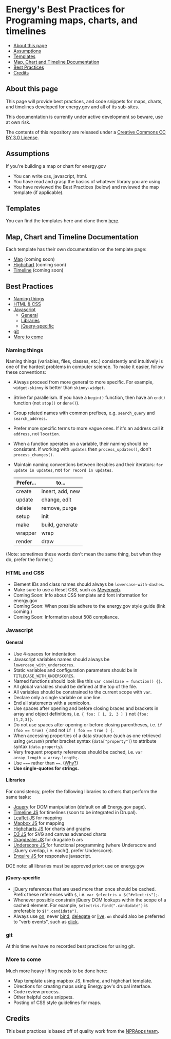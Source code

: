 Energy's Best Practices for Programing maps, charts, and timelines
==================================================================

* [About this page](#about-this-page)
* [Assumptions](#assumptions)
* [Templates](#templates)
* [Map, Chart and Timeline Documentation](#map-chart-and-timeline-documentation)
* [Best Practices](#best-practices)
* [Credits](#credits)


About this page
---------------

This page will provide best practices, and code snippets for maps, charts, and timelines developed for energy.gov and all of its sub-sites. 

This documentation is currently under active development so beware, use at own risk.  

The contents of this repository are released under a [Creative Commons CC BY 3.0 License](http://creativecommons.org/licenses/by/3.0/deed.en_US).


Assumptions
-----------
If you're building a map or chart for energy.gov

 * You can write css, javascript, html.
 * You have read and grasp the basics of whatever library you are using.
 * You have reviewed the Best Practices (below) and reviewed the map template (if applicable).

Templates
---------
You can find the templates here and clone them [here](https://github.com/energyapps/templates).

Map, Chart and Timeline Documentation
-------------------------------------

Each template has their own documentation on the template page:
* [Map]() (coming soon)
* [Highchart]() (coming soon)
* [Timeline]() (coming soon)

Best Practices
--------------
* [Naming things](#naming-things)
* [HTML & CSS](#html-and-css)
* [Javascript](#javascript)
	* [General](#general)
	* [Libraries](#libraries)
	* [jQuery-specific](#jquery-specific)
* [git](#git)
* [More to come](#more-to-come)

### Naming things

Naming things (variables, files, classes, etc.) consistently and intuitively is one of the hardest problems in computer science. To make it easier, follow these conventions:

* Always proceed from more general to more specific. For example, ``widget-skinny`` is better than ``skinny-widget``.
* Strive for parallelism. If you have a `begin()` function, then have an `end()` function (not `stop()` or `done()`).
* Group related names with common prefixes, e.g. `search_query` and `search_address`.
* Prefer more specific terms to more vague ones. If it's an address call it `address`, not `location`.
* When a function operates on a variable, their naming should be consistent. If working with `updates` then `process_updates()`, don't `process_changes()`. 
* Maintain naming conventions between iterables and their iterators: `for update in updates`, not `for record in updates`.


  |Prefer...|	to...				|
  |---------|	----------------	|
  |create 	|	insert, add, new	|
  |update 	|	change, edit		|
  |delete 	|	remove, purge		|
  |setup 	|	init				|
  |make 	|	build, generate		|
  |wrapper 	|	wrap				|
  |render 	|	draw				|

(Note: sometimes these words don't mean the same thing, but when they do, prefer the former.)

### HTML and CSS

* Element IDs and class names should always be ``lowercase-with-dashes``.
* Make sure to use a Reset CSS, such as [Meyerweb](http://meyerweb.com/eric/tools/css/reset/).
* Coming Soon: Info about CSS template and font information for energy.gov
* Coming Soon: When possible adhere to the energy.gov style guide (link coming.)
* Coming Soon: Information about 508 compliance.

### Javascript

#### General

* Use 4-spaces for indentation
* Javascript variables names should always be ``lowercase_with_underscores``.
* Static variables and configuration parameters should be in ``TITLECASE_WITH_UNDERSCORES``.
* Named functions should look like this ``var camelCase = function() {}``.
* All global variables should be defined at the top of the file.
* All variables should be constrained to the current scope with ``var``.
* Declare only a single variable on one line.
* End all statements with a semicolon.
* Use spaces after opening and before closing braces and brackets in array and object definitions, i.e. ``{ foo: [ 1, 2, 3 ] }`` not ``{foo:[1,2,3]}``.
* Do not use spaces after opening or before closing parentheses, i.e. ``if (foo == true) {`` and not ``if ( foo == true ) {``. 
* When accessing properties of a data structure (such as one retrieved using ``getJSON``) prefer bracket syntax (``data["property"]``) to attribute syntax (``data.property``).
* Very frequent property references should be cached, i.e. ``var array_length = array.length;``.
* Use ``===`` rather than ``==``. ([Why?](http://www.impressivewebs.com/why-use-triple-equals-javascipt/))
* **Use single-quotes for strings.**

#### Libraries

For consistency, prefer the following libraries to others that perform the same tasks:

 * [Jquery](http://jquery.com/) for DOM manipulation (default on all Energy.gov page).
 * [Timeline JS](http://timeline.knightlab.com/) for timelines (soon to be integrated in Drupal).
 * [Leaflet JS](http://leafletjs.com/reference.html) for mapping
 * [Mapbox JS](https://www.mapbox.com/mapbox.js/) for mapping
 * [Highcharts JS](http://www.highcharts.com/) for charts and graphs
 * [D3 JS](http://d3js.org/) for SVG and canvas advanced charts
 * [Dragdealer JS](http://code.ovidiu.ch/dragdealer/) for dragable b
 ars
 * [Underscore JS ](http://documentcloud.github.io/underscore/) for functional programming (where Underscore and jQuery overlap, i.e. each(), prefer Underscore).
 * [Enquire JS ](http://wicky.nillia.ms/enquire.js/) for responsive javascript.

DOE note: all libraries must be approved priort use on energy.gov

#### jQuery-specific

* jQuery references that are used more than once should be cached. Prefix these references with ``$``, i.e. ``var $electris = $("#electris");``.
* Whenever possible constrain jQuery DOM lookups within the scope of a cached element. For example, ``$electris.find(".candidate")`` is preferable to ``$(".candidate")``.
* Always use [on](http://api.jquery.com/on/), never [bind](http://api.jquery.com/bind/), [delegate](http://api.jquery.com/delegate/) or [live](http://api.jquery.com/live/). ``on`` should also be preferred to "verb events", such as [click](http://api.jquery.com/click/).

### git

At this time we have no recorded best practices for using git.

### More to come

Much more heavy lifting needs to be done here:

* Map template using mapbox JS, timeline, and highchart template.
* Directions for creating maps using Energy.gov's drupal interface.
* Code review process.
* Other helpful code snippets.
* Posting of CSS style guidelines for maps.



Credits
-------

This best practices is based off of quality work from the [NPRApps team](https://github.com/nprapps/bestpractices).
